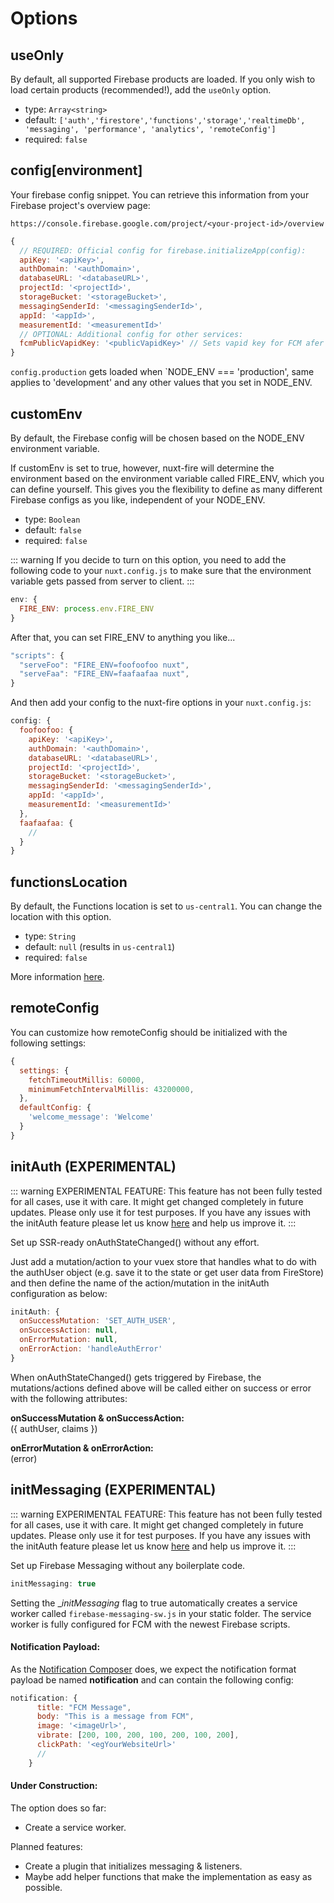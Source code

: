 # Options

## useOnly

By default, all supported Firebase products are loaded. If you only wish to load certain products (recommended!), add the `useOnly` option.

- type: `Array<string>`
- default: `['auth','firestore','functions','storage','realtimeDb', 'messaging', 'performance', 'analytics', 'remoteConfig']`
- required: `false`

## config[environment]

Your firebase config snippet. You can retrieve this information from your Firebase project's overview page:

`https://console.firebase.google.com/project/<your-project-id>/overview`

```js
{
  // REQUIRED: Official config for firebase.initializeApp(config):
  apiKey: '<apiKey>',
  authDomain: '<authDomain>',
  databaseURL: '<databaseURL>',
  projectId: '<projectId>',
  storageBucket: '<storageBucket>',
  messagingSenderId: '<messagingSenderId>',
  appId: '<appId>',
  measurementId: '<measurementId>'
  // OPTIONAL: Additional config for other services:
  fcmPublicVapidKey: '<publicVapidKey>' // Sets vapid key for FCM afer initialization
}
```

`config.production` gets loaded when `NODE_ENV === 'production', same applies to 'development' and any other values that you set in NODE_ENV.

## customEnv

By default, the Firebase config will be chosen based on the NODE_ENV environment variable.

If customEnv is set to true, however, nuxt-fire will determine the environment based on the environment variable called FIRE_ENV, which you can define yourself. This gives you the flexibility to define as many different Firebase configs as you like, independent of your NODE_ENV.

- type: `Boolean`
- default: `false`
- required: `false`

::: warning
If you decide to turn on this option, you need to add the following code to your `nuxt.config.js` to make sure that the environment variable gets passed from server to client.
:::

```js
env: {
  FIRE_ENV: process.env.FIRE_ENV
}
```

After that, you can set FIRE_ENV to anything you like...

```js
"scripts": {
  "serveFoo": "FIRE_ENV=foofoofoo nuxt",
  "serveFaa": "FIRE_ENV=faafaafaa nuxt",
}
```

And then add your config to the nuxt-fire options in your `nuxt.config.js`:

```js
config: {
  foofoofoo: {
    apiKey: '<apiKey>',
    authDomain: '<authDomain>',
    databaseURL: '<databaseURL>',
    projectId: '<projectId>',
    storageBucket: '<storageBucket>',
    messagingSenderId: '<messagingSenderId>',
    appId: '<appId>',
    measurementId: '<measurementId>'
  },
  faafaafaa: {
    //
  }
}
```

## functionsLocation

By default, the Functions location is set to `us-central1`.
You can change the location with this option.

- type: `String`
- default: `null` (results in `us-central1`)
- required: `false`

More information [here](https://firebase.google.com/docs/functions/locations).

## remoteConfig

You can customize how remoteConfig should be initialized with the following settings:

```js
{
  settings: {
    fetchTimeoutMillis: 60000,
    minimumFetchIntervalMillis: 43200000,
  },
  defaultConfig: {
    'welcome_message': 'Welcome'
  }
}
```

## initAuth (EXPERIMENTAL)

::: warning
EXPERIMENTAL FEATURE: This feature has not been fully tested for all cases, use it with care. It might get changed completely in future updates. Please only use it for test purposes. If you have any issues with the initAuth feature please let us know [here](https://github.com/lupas/nuxt-fire/issues/53) and help us improve it.
:::

Set up SSR-ready onAuthStateChanged() without any effort.

Just add a mutation/action to your vuex store that handles what to do with the authUser object (e.g. save it to the state or get user data from FireStore) and then define the name of the action/mutation in the initAuth configuration as below:

```js
initAuth: {
  onSuccessMutation: 'SET_AUTH_USER',
  onSuccessAction: null,
  onErrorMutation: null,
  onErrorAction: 'handleAuthError'
}
```

When onAuthStateChanged() gets triggered by Firebase, the mutations/actions defined above will be called either on success or error with the following attributes:

**onSuccessMutation & onSuccessAction:**  
({ authUser, claims })

**onErrorMutation & onErrorAction:**  
(error)

## initMessaging (EXPERIMENTAL)

::: warning
EXPERIMENTAL FEATURE: This feature has not been fully tested for all cases, use it with care. It might get changed completely in future updates. Please only use it for test purposes. If you have any issues with the initAuth feature please let us know [here](https://github.com/lupas/nuxt-fire/issues) and help us improve it.
:::

Set up Firebase Messaging without any boilerplate code.

```js
initMessaging: true
```

Setting the \__initMessaging_ flag to true automatically creates a service worker called `firebase-messaging-sw.js` in your static folder. The service worker is fully configured for FCM with the newest Firebase scripts.

#### Notification Payload:

As the [Notification Composer](https://console.firebase.google.com/project/nuxt-fire-demo/notification/compose) does, we expect the notification format payload be named **notification** and can contain the following config:

```js
notification: {
      title: "FCM Message",
      body: "This is a message from FCM",
      image: '<imageUrl>',
      vibrate: [200, 100, 200, 100, 200, 100, 200],
      clickPath: '<egYourWebsiteUrl>'
      //
    }
```

#### Under Construction:

The option does so far:

- Create a service worker.

Planned features:

- Create a plugin that initializes messaging & listeners.
- Maybe add helper functions that make the implementation as easy as possible.
